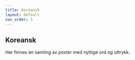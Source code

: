 ```yaml
---
title: Koreansk
layout: default
nav_order: 3
---
```

## Koreansk

Her finnes en samling av poster med nyttige ord og uttrykk.